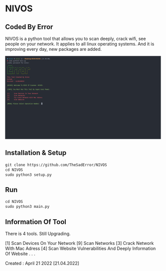 # NIVOS
## Coded By Error
NIVOS is a python tool that allows you to scan deeply, crack wifi, see people on your network. It applies to all linux operating systems. And it is improving every day, new packages are added.

<div>
  <p align="center">
    <img src="s1.png" width="800"> 
  </p>
</div>

## Installation & Setup
```
git clone https://github.com/TheSadError/NIVOS
cd NIVOS
sudo python3 setup.py
```

## Run
```
cd NIVOS
sudo python3 main.py
```

## Information Of Tool

There is 4 tools. Still Upgrading.

[1]     Scan Devices On Your Network
[9]     Scan Networks 
[3]     Crack Network With Mac Adress
[4]     Scan Website Vulnerabilities And Deeply Information Of Website
.
.
.


Created : April 21 2022 [21.04.2022]
